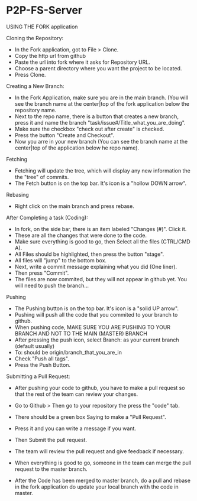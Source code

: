 # P2P-FS-Server

USING THE FORK application

Cloning the Repository:

- In the Fork application, got to File > Clone.
- Copy the http url from github
- Paste the url into fork where it asks for Repository URL.
- Choose a parent directory where you want the project to be located.
- Press Clone.

Creating a New Branch:

- In the Fork Application, make sure you are in the main branch. (You will see the branch name at the center|top of the fork application below the repository name.
- Next to the repo name, there is a button that creates a new branch, press it and name the branch "task/issue#/Title_what_you_are_doing".
- Make sure the checkbox "check out after create" is checked.
- Press the button "Create and Checkout".
- Now you arre in your new branch (You can see the branch name at the center|top of the application below he repo name).

Fetching

- Fetching will update the tree, which will display any new information the the "tree" of commits.
- The Fetch button is on the top bar. It's icon is a "hollow DOWN arrow".

Rebasing

- Right click on the main branch and press rebase.

After Completing a task (Coding):

- In fork, on the side bar, there is an item labeled "Changes (#)". Click it.
- These are all the changes that were done to the code.
- Make sure everything is good to go, then Select all the files (CTRL/CMD A).
- All Files should be highlighted, then press the button "stage".
- All files will "jump" to the bottom box.
- Next, write a commit message explaining what you did (One liner).
- Then press "Commit".
- The files are now commited, but they will not appear in github yet. You will need to push the branch...

Pushing

- The Pushing button is on the top bar. It's icon is a "solid UP arrow".
- Pushing will push all the code that you commited to your branch to github.
- When pushing code, MAKE SURE YOU ARE PUSHING TO YOUR BRANCH AND NOT TO THE MAIN (MASTER) BRANCH
- After pressing the push icon, select Branch: as your current branch (default usually)
- To: should be origin/branch_that_you_are_in
- Check "Push all tags".
- Press the Push Button.

Submitting a Pull Request:

- After pushing your code to github, you have to make a pull request so that the rest of the team can review your changes.
- Go to Github > Then go to your repository the press the "code" tab.
- There should be a green box Saying to make a "Pull Request".
- Press it and you can write a message if you want.
- Then Submit the pull request.
- The team will review the pull request and give feedback if necessary.
- When everything is good to go, someone in the team can merge the pull request to the master branch.

- After the Code has been merged to master branch, do a pull and rebase in the fork application do update your local branch with the code in master.

